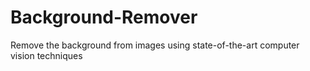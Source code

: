# Background-Remover
Remove the background from images using state-of-the-art computer vision techniques

